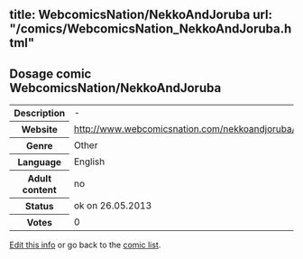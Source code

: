 title: WebcomicsNation/NekkoAndJoruba
url: "/comics/WebcomicsNation_NekkoAndJoruba.html"
---
Dosage comic WebcomicsNation/NekkoAndJoruba
-----------------------------------------

<p id="msg"></p>
<script type="text/javascript">
if (window.location.search === '?edit_info_mail=sent_ok') {
  var elem = document.getElementById("msg");
  elem.innerHTML = 'Edited information sucessfully sent for review, which is usually done daily. Thanks!';
  elem.className = 'ok';
}
</script>
<table class="comicinfo">
<tr>
<th>Description</th><td>-</td>
</tr>
<tr>
<th>Website</th><td><a href="http://www.webcomicsnation.com/nekkoandjoruba/nekkoandjoruba/">http://www.webcomicsnation.com/nekkoandjoruba/nekkoandjoruba/</a></td>
</tr>
<tr>
<th>Genre</th><td>Other</td>
</tr>
<tr>
<th>Language</th><td>English</td>
</tr>
<tr>
<th>Adult content</th><td>no</td>
</tr>
<tr>
<th>Status</th><td>ok on 26.05.2013</td>
</tr>
<tr>
<th>Votes</th><td>0</td>
</tr>
</table>

[Edit this info](WebcomicsNation_NekkoAndJoruba_edit.html) or go back to the [comic list](../comic-index.html).
